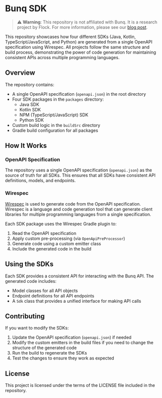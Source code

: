 # Bunq SDK

> ⚠️ **Warning**: This repository is not affiliated with Bunq. It is a research project by Flock. For more information,
> please see our [blog post](https://wirespec.io/blog/bunq-sdk).



This repository showcases how four different SDKs (Java, Kotlin, TypeScript/JavaScript, and Python) are generated from a single OpenAPI specification using Wirespec. All projects follow the same structure and build process, demonstrating the power of code generation for maintaining consistent APIs across multiple programming languages.

## Overview

The repository contains:

- A single OpenAPI specification (`openapi.json`) in the root directory
- Four SDK packages in the `packages` directory:
  - Java SDK
  - Kotlin SDK
  - NPM (TypeScript/JavaScript) SDK
  - Python SDK
- Custom build logic in the `buildSrc` directory
- Gradle build configuration for all packages

## How It Works

### OpenAPI Specification

The repository uses a single OpenAPI specification (`openapi.json`) as the source of truth for all SDKs. This ensures that all SDKs have consistent API definitions, models, and endpoints.

### Wirespec

[Wirespec](https://github.com/flock-community/wirespec) is used to generate code from the OpenAPI specification. Wirespec is a language and code generation tool that can generate client libraries for multiple programming languages from a single specification.

Each SDK package uses the Wirespec Gradle plugin to:
1. Read the OpenAPI specification
2. Apply custom pre-processing (via `OpenApiPreProcessor`)
3. Generate code using a custom emitter class
4. Include the generated code in the build

## Using the SDKs

Each SDK provides a consistent API for interacting with the Bunq API. The generated code includes:

- Model classes for all API objects
- Endpoint definitions for all API endpoints
- A `Sdk` class that provides a unified interface for making API calls

## Contributing

If you want to modify the SDKs:

1. Update the OpenAPI specification (`openapi.json`) if needed
2. Modify the custom emitters in the build files if you need to change the structure of the generated code
3. Run the build to regenerate the SDKs
4. Test the changes to ensure they work as expected

## License

This project is licensed under the terms of the LICENSE file included in the repository.